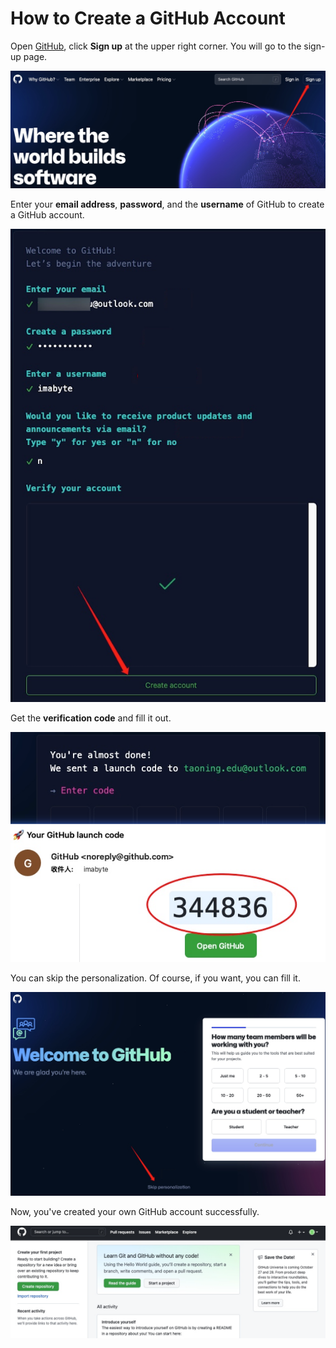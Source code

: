 # How to Create a GitHub Account

Open [GitHub](https://github.com), click **Sign up** at the upper right corner. You will go to the sign-up page.

![Sign up your GitHub Account](https://raw.githubusercontent.com/ByteLegend/game-data/master/JavaIsland/docs/star-bytelegend/register-github-account/sign-up-gh.png)

Enter your **email address**, **password**, and the **username** of GitHub to create a GitHub account.

![Type your information](https://raw.githubusercontent.com/ByteLegend/game-data/master/JavaIsland/docs/star-bytelegend/register-github-account/type-info.png)

Get the **verification code** and fill it out.

![Get code and fill out](https://raw.githubusercontent.com/ByteLegend/game-data/master/JavaIsland/docs/star-bytelegend/register-github-account/email.png)

You can skip the personalization. Of course, if you want, you can fill it.

![Skip personalization](https://raw.githubusercontent.com/ByteLegend/game-data/master/JavaIsland/docs/star-bytelegend/register-github-account/skip-personalization.png)

Now, you've created your own GitHub account successfully.

![Every thing is OK](https://raw.githubusercontent.com/ByteLegend/game-data/master/JavaIsland/docs/star-bytelegend/register-github-account/ok.png)

